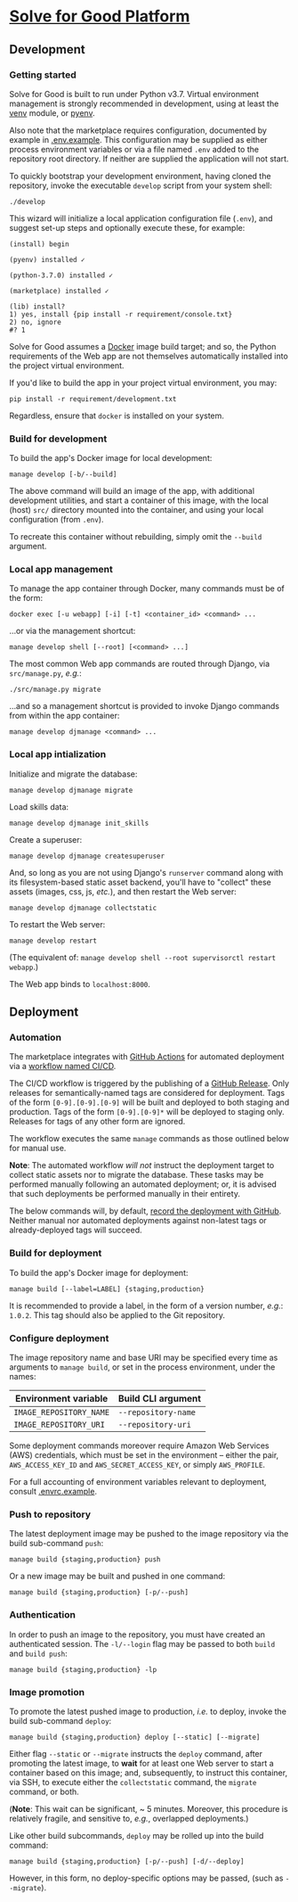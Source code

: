 # [Solve for Good Platform](http://www.solveforgood.org)
## Development

### Getting started

Solve for Good is built to run under Python v3.7. Virtual environment management is strongly recommended in development, using at least the [venv](https://docs.python.org/3/library/venv.html) module, or [pyenv](https://github.com/pyenv/pyenv).

Also note that the marketplace requires configuration, documented by example in [.env.example](.env.example). This configuration may be supplied as either process environment variables or via a file named `.env` added to the repository root directory. If neither are supplied the application will not start.

To quickly bootstrap your development environment, having cloned the repository, invoke the executable `develop` script from your system shell:

    ./develop

This wizard will initialize a local application configuration file (`.env`), and suggest set-up steps and optionally execute these, for example:

    (install) begin

    (pyenv) installed ✓

    (python-3.7.0) installed ✓

    (marketplace) installed ✓

    (lib) install?
    1) yes, install {pip install -r requirement/console.txt}
    2) no, ignore
    #? 1

Solve for Good assumes a [Docker](https://www.docker.com/) image build target; and so, the Python requirements of the Web app are not themselves automatically installed into the project virtual environment.

If you'd like to build the app in your project virtual environment, you may:

    pip install -r requirement/development.txt

Regardless, ensure that `docker` is installed on your system.

### Build for development

To build the app's Docker image for local development:

    manage develop [-b/--build]

The above command will build an image of the app, with additional development utilities, and start a container of this image, with the local (host) `src/` directory mounted into the container, and using your local configuration (from `.env`).

To recreate this container without rebuilding, simply omit the `--build` argument.

### Local app management

To manage the app container through Docker, many commands must be of the form:

    docker exec [-u webapp] [-i] [-t] <container_id> <command> ...

…or via the management shortcut:

    manage develop shell [--root] [<command> ...]

The most common Web app commands are routed through Django, via `src/manage.py`, *e.g.*:

    ./src/manage.py migrate

…and so a management shortcut is provided to invoke Django commands from within the app container:

    manage develop djmanage <command> ...

### Local app intialization

Initialize and migrate the database:

    manage develop djmanage migrate

Load skills data:

    manage develop djmanage init_skills

Create a superuser:

    manage develop djmanage createsuperuser

And, so long as you are not using Django's `runserver` command along with its filesystem-based static asset backend, you'll have to "collect" these assets (images, css, js, *etc.*), and then restart the Web server:

    manage develop djmanage collectstatic

To restart the Web server:

    manage develop restart

(The equivalent of: `manage develop shell --root supervisorctl restart webapp`.)

The Web app binds to `localhost:8000`.

## Deployment

### Automation

The marketplace integrates with [GitHub Actions](https://github.com/dssg/marketplace/actions) for automated deployment via a [workflow named CI/CD](.github/workflows/build-deploy.yml).

The CI/CD workflow is triggered by the publishing of a [GitHub Release](https://github.com/dssg/marketplace/releases). Only releases for semantically-named tags are considered for deployment. Tags of the form `[0-9].[0-9].[0-9]` will be built and deployed to both staging and production. Tags of the form `[0-9].[0-9]*` will be deployed to staging only. Releases for tags of any other form are ignored.

The workflow executes the same `manage` commands as those outlined below for manual use.

**Note**: The automated workflow *will not* instruct the deployment target to collect static assets nor to migrate the database. These tasks may be performed manually following an automated deployment; or, it is advised that such deployments be performed manually in their entirety.

The below commands will, by default, [record the deployment with GitHub](https://api.github.com/repos/dssg/marketplace/deployments). Neither manual nor automated deployments against non-latest tags or already-deployed tags will succeed.

### Build for deployment

To build the app's Docker image for deployment:

    manage build [--label=LABEL] {staging,production}

It is recommended to provide a label, in the form of a version number, *e.g.*: `1.0.2`. This tag should also be applied to the Git repository.

### Configure deployment

The image repository name and base URI may be specified every time as arguments to `manage build`, or set in the process environment, under the names:

| Environment variable    | Build CLI argument  |
| --------------------    | ------------------  |
| `IMAGE_REPOSITORY_NAME` | `--repository-name` |
| `IMAGE_REPOSITORY_URI`  | `--repository-uri`  |

Some deployment commands moreover require Amazon Web Services (AWS) credentials, which must be set in the environment – either the pair, `AWS_ACCESS_KEY_ID` and `AWS_SECRET_ACCESS_KEY`, or simply `AWS_PROFILE`.

For a full accounting of environment variables relevant to deployment, consult [.envrc.example](.envrc.example).

### Push to repository

The latest deployment image may be pushed to the image repository via the build sub-command `push`:

    manage build {staging,production} push

Or a new image may be built and pushed in one command:

    manage build {staging,production} [-p/--push]

### Authentication

In order to push an image to the repository, you must have created an authenticated session. The `-l/--login` flag may be passed to both `build` and `build push`:

    manage build {staging,production} -lp

### Image promotion

To promote the latest pushed image to production, *i.e.* to deploy, invoke the build sub-command `deploy`:

    manage build {staging,production} deploy [--static] [--migrate]

Either flag `--static` or `--migrate` instructs the `deploy` command, after promoting the latest image, to **wait** for at least one Web server to start a container based on this image; and, subsequently, to instruct this container, via SSH, to execute either the `collectstatic` command, the `migrate` command, or both.

(**Note**: This wait can be significant, ~ 5 minutes. Moreover, this procedure is relatively fragile, and sensitive to, *e.g.*, overlapped deployments.)

Like other build subcommands, `deploy` may be rolled up into the build command:

    manage build {staging,production} [-p/--push] [-d/--deploy]

However, in this form, no deploy-specific options may be passed, (such as `--migrate`).
